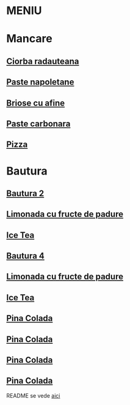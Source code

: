 # MENIU

# Mancare

## [Ciorba radauteana](./mancare/ciorba_radauteana.md)

## [Paste napoletane](./mancare/Paste_napoletane.md)

## [Briose cu afine](mancare/Briose.md)
## [Paste carbonara](./mancare/Paste%20carbonara.md)

## [Pizza](./mancare/pizza.md)


# Bautura
## [Bautura 2](./bautura/bautura2.md)

## [Limonada cu fructe de padure](./bautura/Limonada_cu_fructe_de_padure.md)
## [Ice Tea](./bautura/Ice%20Tea.md)

## [Bautura 4](./bautura/bautura4.md)

## [Limonada cu fructe de padure](../bautura/Limonada_cu_fructe_de_padure.md)
## [Ice Tea](./bautura/Ice%20Tea.md)

## [Pina Colada](./bautura/Pina_Colada.md)

## [Pina Colada](./bautura/bautura%201.md)

## [Pina Colada](./bautura/Pina_Colada.md)

## [Pina Colada](./bautura/Pina_Colada.md)


README se vede [aici](./README.md)
